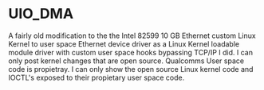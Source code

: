 # UIO_DMA
A fairly old modification to the the Intel 82599 10 GB Ethernet custom Linux Kernel to user space Ethernet device driver as a Linux Kernel loadable module driver with custom user space hooks bypassing TCP/IP I did. I can only post kernel changes that are open source. Qualcomms User space code is propietray. I can only show the open source Linux kernel code and IOCTL's exposed to their propietary user space code.
